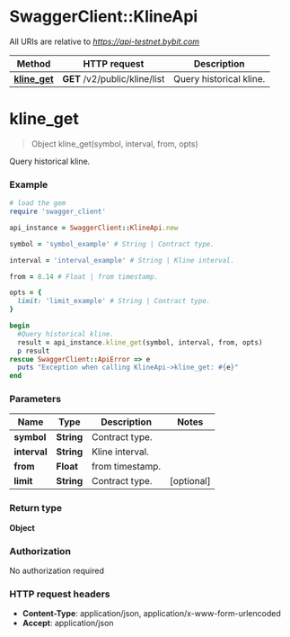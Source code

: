 # SwaggerClient::KlineApi

All URIs are relative to *https://api-testnet.bybit.com*

Method | HTTP request | Description
------------- | ------------- | -------------
[**kline_get**](KlineApi.md#kline_get) | **GET** /v2/public/kline/list | Query historical kline.


# **kline_get**
> Object kline_get(symbol, interval, from, opts)

Query historical kline.

### Example
```ruby
# load the gem
require 'swagger_client'

api_instance = SwaggerClient::KlineApi.new

symbol = 'symbol_example' # String | Contract type.

interval = 'interval_example' # String | Kline interval.

from = 8.14 # Float | from timestamp.

opts = { 
  limit: 'limit_example' # String | Contract type.
}

begin
  #Query historical kline.
  result = api_instance.kline_get(symbol, interval, from, opts)
  p result
rescue SwaggerClient::ApiError => e
  puts "Exception when calling KlineApi->kline_get: #{e}"
end
```

### Parameters

Name | Type | Description  | Notes
------------- | ------------- | ------------- | -------------
 **symbol** | **String**| Contract type. | 
 **interval** | **String**| Kline interval. | 
 **from** | **Float**| from timestamp. | 
 **limit** | **String**| Contract type. | [optional] 

### Return type

**Object**

### Authorization

No authorization required

### HTTP request headers

 - **Content-Type**: application/json, application/x-www-form-urlencoded
 - **Accept**: application/json



